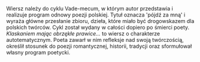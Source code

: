 Wiersz należy do cyklu Vade-mecum, w którym autor przedstawia i realizuje program odnowy poezji polskiej. Tytuł oznacza 'pójdź za mną' i wyraża główne przesłanie zbioru, dzieła, które miało być drogowskazem dla polskich twórców. Cykl został wydany w całości dopiero po śmierci poety. *Klaskaniem mając obrzękłe prawice...* to wiersz o charakterze autotematycznym. Poeta zawarł w nim refleksje nad swoją twórczością, określił stosunek do poezji romantycznej, historii, tradycji oraz sformułował własny program poetycki.